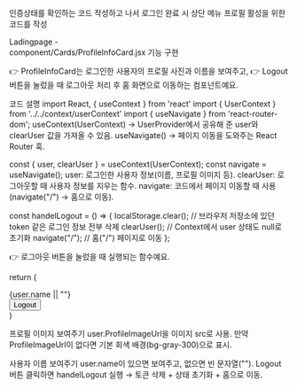 
인증상태를 확인하는 코드 작성하고 나서 로그인 완료 시 상단 메뉴
프로필 활성을 위한 코드를 작성

Ladingpage - <ProfileInfoCard/>  
component/Cards/ProfileInfoCard.jsx 기능 구현


👉 ProfileInfoCard는 로그인한 사용자의 프로필 사진과 이름을 보여주고,
👉 Logout 버튼을 눌렀을 때 로그아웃 처리 후 홈 화면으로 이동하는 컴포넌트예요.

코드 설명
import React, { useContext } from 'react'
import { UserContext } from '../../context/userContext'
import { useNavigate } from 'react-router-dom';
useContext(UserContext) → UserProvider에서 공유해 준 user와 clearUser 값을 가져올 수 있음.
useNavigate() → 페이지 이동을 도와주는 React Router 훅.

const { user, clearUser } = useContext(UserContext);
const navigate = useNavigate();
user: 로그인한 사용자 정보(이름, 프로필 이미지 등).
clearUser: 로그아웃할 때 사용자 정보를 지우는 함수.
navigate: 코드에서 페이지 이동할 때 사용 (navigate("/") → 홈으로 이동).

const handelLogout = () => {
  localStorage.clear(); // 브라우저 저장소에 있던 token 같은 로그인 정보 전부 삭제
  clearUser();          // Context에서 user 상태도 null로 초기화
  navigate("/");        // 홈("/") 페이지로 이동
};


👉 로그아웃 버튼을 눌렀을 때 실행되는 함수예요.

return (
  <div className="flex items-center">
    <img
      src={user.ProfileImageUrl}
      alt=""
      className="w-11 h-11 bg-gray-300 rounded-full mr-3"
    />
    <div>
      <div className="text-[15px] text-black font-bold leading-3">
        {user.name || ""}
      </div>
      <button
        className="text-amber-600 text-sm font-semibold cursor-pointer hover:underline"
        onClick={handelLogout}
      >
        Logout
      </button>
    </div>
  </div>
)

프로필 이미지 보여주기
user.ProfileImageUrl을 이미지 src로 사용.
만약 ProfileImageUrl이 없다면 기본 회색 배경(bg-gray-300)으로 표시.

사용자 이름 보여주기
user.name이 있으면 보여주고, 없으면 빈 문자열("").
Logout 버튼
클릭하면 handelLogout 실행 → 토큰 삭제 + 상태 초기화 + 홈으로 이동.

